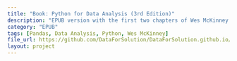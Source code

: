 ```yaml
---
title: "Book: Python for Data Analysis (3rd Edition)"
description: "EPUB version with the first two chapters of Wes McKinney's Python for Data Analysis."
category: "EPUB"
tags: [Pandas, Data Analysis, Python, Wes McKinney]
file_url: https://github.com/DataForSolution/DataForSolution.github.io/blob/main/projects/Book-Python%20for%20Data%20Analysis,%203rd%20Edition%20(first%20two%20chapters%20only)%20(Wes%20McKinney%20.epub
layout: project
---
```

